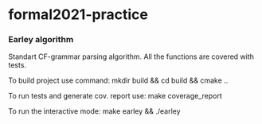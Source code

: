 # formal2021-practice

### Earley algorithm

Standart CF-grammar parsing algorithm. All the functions are covered with tests. 

To build project use command:
 mkdir build && cd build && cmake ..

To run tests and generate cov. report use:
 make coverage_report

To run the interactive mode:
 make earley && ./earley
